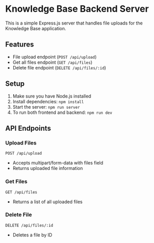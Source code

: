 # Knowledge Base Backend Server

This is a simple Express.js server that handles file uploads for the Knowledge Base application.

## Features

- File upload endpoint (`POST /api/upload`)
- Get all files endpoint (`GET /api/files`)
- Delete file endpoint (`DELETE /api/files/:id`)

## Setup

1. Make sure you have Node.js installed
2. Install dependencies: `npm install`
3. Start the server: `npm run server`
4. To run both frontend and backend: `npm run dev`

## API Endpoints

### Upload Files

```
POST /api/upload
```

- Accepts multipart/form-data with files field
- Returns uploaded file information

### Get Files

```
GET /api/files
```

- Returns a list of all uploaded files

### Delete File

```
DELETE /api/files/:id
```

- Deletes a file by ID